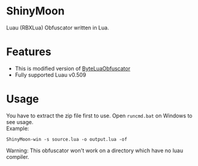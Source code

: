 # ShinyMoon
Luau (RBXLua) Obfuscator written in Lua.
# Features
- This is modified version of [ByteLuaObfuscator](https://github.com/kosuke14/ByteLuaObfuscator)
- Fully supported Luau v0.509
# Usage
You have to extract the zip file first to use. Open `runcmd.bat` on Windows to see usage.<br/>
Example:
```
ShinyMoon-win -s source.lua -o output.lua -of
```
Warning: This obfuscator won't work on a directory which have no luau compiler.
